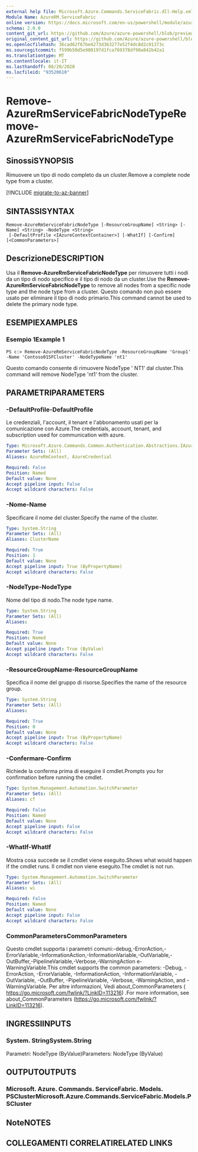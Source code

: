 ```yaml
---
external help file: Microsoft.Azure.Commands.ServiceFabric.dll-Help.xml
Module Name: AzureRM.ServiceFabric
online version: https://docs.microsoft.com/en-us/powershell/module/azurerm.servicefabric/remove-azurermservicefabricnodetype
schema: 2.0.0
content_git_url: https://github.com/Azure/azure-powershell/blob/preview/src/ResourceManager/ServiceFabric/Commands.ServiceFabric/help/Remove-AzureRmServiceFabricNodeType.md
original_content_git_url: https://github.com/Azure/azure-powershell/blob/preview/src/ResourceManager/ServiceFabric/Commands.ServiceFabric/help/Remove-AzureRmServiceFabricNodeType.md
ms.openlocfilehash: 36cad62f67be4273d363277e52f4dc8d2c91373c
ms.sourcegitcommit: f599b50d5e980197d1fca769378df90a842b42a1
ms.translationtype: MT
ms.contentlocale: it-IT
ms.lasthandoff: 08/20/2020
ms.locfileid: "93520610"
---
```

# <span data-ttu-id="add87-101">Remove-AzureRmServiceFabricNodeType</span><span class="sxs-lookup"><span data-stu-id="add87-101">Remove-AzureRmServiceFabricNodeType</span></span>

## <span data-ttu-id="add87-102">Sinossi</span><span class="sxs-lookup"><span data-stu-id="add87-102">SYNOPSIS</span></span>
<span data-ttu-id="add87-103">Rimuovere un tipo di nodo completo da un cluster.</span><span class="sxs-lookup"><span data-stu-id="add87-103">Remove a complete node type from a cluster.</span></span>

[!INCLUDE [migrate-to-az-banner](../../includes/migrate-to-az-banner.md)]

## <span data-ttu-id="add87-104">SINTASSI</span><span class="sxs-lookup"><span data-stu-id="add87-104">SYNTAX</span></span>

```
Remove-AzureRmServiceFabricNodeType [-ResourceGroupName] <String> [-Name] <String> -NodeType <String>
 [-DefaultProfile <IAzureContextContainer>] [-WhatIf] [-Confirm] [<CommonParameters>]
```

## <span data-ttu-id="add87-105">Descrizione</span><span class="sxs-lookup"><span data-stu-id="add87-105">DESCRIPTION</span></span>
<span data-ttu-id="add87-106">Usa il **Remove-AzureRmServiceFabricNodeType** per rimuovere tutti i nodi da un tipo di nodo specifico e il tipo di nodo da un cluster.</span><span class="sxs-lookup"><span data-stu-id="add87-106">Use the **Remove-AzureRmServiceFabricNodeType** to remove all nodes from a specific node type and the node type from a cluster.</span></span> <span data-ttu-id="add87-107">Questo comando non può essere usato per eliminare il tipo di nodo primario.</span><span class="sxs-lookup"><span data-stu-id="add87-107">This command cannot be used to delete the primary node type.</span></span>

## <span data-ttu-id="add87-108">ESEMPI</span><span class="sxs-lookup"><span data-stu-id="add87-108">EXAMPLES</span></span>

### <span data-ttu-id="add87-109">Esempio 1</span><span class="sxs-lookup"><span data-stu-id="add87-109">Example 1</span></span>
```
PS c:> Remove-AzureRmServiceFabricNodeType -ResourceGroupName 'Group1' -Name 'Contoso01SFCluster' -NodeTypeName 'nt1'
```

<span data-ttu-id="add87-110">Questo comando consente di rimuovere NodeType ' NT1' dal cluster.</span><span class="sxs-lookup"><span data-stu-id="add87-110">This command will remove NodeType 'nt1' from the cluster.</span></span>

## <span data-ttu-id="add87-111">PARAMETRI</span><span class="sxs-lookup"><span data-stu-id="add87-111">PARAMETERS</span></span>

### <span data-ttu-id="add87-112">-DefaultProfile</span><span class="sxs-lookup"><span data-stu-id="add87-112">-DefaultProfile</span></span>
<span data-ttu-id="add87-113">Le credenziali, l'account, il tenant e l'abbonamento usati per la comunicazione con Azure.</span><span class="sxs-lookup"><span data-stu-id="add87-113">The credentials, account, tenant, and subscription used for communication with azure.</span></span>

```yaml
Type: Microsoft.Azure.Commands.Common.Authentication.Abstractions.IAzureContextContainer
Parameter Sets: (All)
Aliases: AzureRmContext, AzureCredential

Required: False
Position: Named
Default value: None
Accept pipeline input: False
Accept wildcard characters: False
```

### <span data-ttu-id="add87-114">-Nome</span><span class="sxs-lookup"><span data-stu-id="add87-114">-Name</span></span>
<span data-ttu-id="add87-115">Specificare il nome del cluster.</span><span class="sxs-lookup"><span data-stu-id="add87-115">Specify the name of the cluster.</span></span>

```yaml
Type: System.String
Parameter Sets: (All)
Aliases: ClusterName

Required: True
Position: 1
Default value: None
Accept pipeline input: True (ByPropertyName)
Accept wildcard characters: False
```

### <span data-ttu-id="add87-116">-NodeType</span><span class="sxs-lookup"><span data-stu-id="add87-116">-NodeType</span></span>
<span data-ttu-id="add87-117">Nome del tipo di nodo.</span><span class="sxs-lookup"><span data-stu-id="add87-117">The node type name.</span></span>

```yaml
Type: System.String
Parameter Sets: (All)
Aliases:

Required: True
Position: Named
Default value: None
Accept pipeline input: True (ByValue)
Accept wildcard characters: False
```

### <span data-ttu-id="add87-118">-ResourceGroupName</span><span class="sxs-lookup"><span data-stu-id="add87-118">-ResourceGroupName</span></span>
<span data-ttu-id="add87-119">Specifica il nome del gruppo di risorse.</span><span class="sxs-lookup"><span data-stu-id="add87-119">Specifies the name of the resource group.</span></span>

```yaml
Type: System.String
Parameter Sets: (All)
Aliases:

Required: True
Position: 0
Default value: None
Accept pipeline input: True (ByPropertyName)
Accept wildcard characters: False
```

### <span data-ttu-id="add87-120">-Confermare</span><span class="sxs-lookup"><span data-stu-id="add87-120">-Confirm</span></span>
<span data-ttu-id="add87-121">Richiede la conferma prima di eseguire il cmdlet.</span><span class="sxs-lookup"><span data-stu-id="add87-121">Prompts you for confirmation before running the cmdlet.</span></span>

```yaml
Type: System.Management.Automation.SwitchParameter
Parameter Sets: (All)
Aliases: cf

Required: False
Position: Named
Default value: None
Accept pipeline input: False
Accept wildcard characters: False
```

### <span data-ttu-id="add87-122">-WhatIf</span><span class="sxs-lookup"><span data-stu-id="add87-122">-WhatIf</span></span>
<span data-ttu-id="add87-123">Mostra cosa succede se il cmdlet viene eseguito.</span><span class="sxs-lookup"><span data-stu-id="add87-123">Shows what would happen if the cmdlet runs.</span></span> <span data-ttu-id="add87-124">Il cmdlet non viene eseguito.</span><span class="sxs-lookup"><span data-stu-id="add87-124">The cmdlet is not run.</span></span>

```yaml
Type: System.Management.Automation.SwitchParameter
Parameter Sets: (All)
Aliases: wi

Required: False
Position: Named
Default value: None
Accept pipeline input: False
Accept wildcard characters: False
```

### <span data-ttu-id="add87-125">CommonParameters</span><span class="sxs-lookup"><span data-stu-id="add87-125">CommonParameters</span></span>
<span data-ttu-id="add87-126">Questo cmdlet supporta i parametri comuni:-debug,-ErrorAction,-ErrorVariable,-InformationAction,-InformationVariable,-OutVariable,-OutBuffer,-PipelineVariable,-Verbose,-WarningAction e-WarningVariable.</span><span class="sxs-lookup"><span data-stu-id="add87-126">This cmdlet supports the common parameters: -Debug, -ErrorAction, -ErrorVariable, -InformationAction, -InformationVariable, -OutVariable, -OutBuffer, -PipelineVariable, -Verbose, -WarningAction, and -WarningVariable.</span></span> <span data-ttu-id="add87-127">Per altre informazioni, Vedi about_CommonParameters ( https://go.microsoft.com/fwlink/?LinkID=113216) .</span><span class="sxs-lookup"><span data-stu-id="add87-127">For more information, see about_CommonParameters (https://go.microsoft.com/fwlink/?LinkID=113216).</span></span>

## <span data-ttu-id="add87-128">INGRESSI</span><span class="sxs-lookup"><span data-stu-id="add87-128">INPUTS</span></span>

### <span data-ttu-id="add87-129">System. String</span><span class="sxs-lookup"><span data-stu-id="add87-129">System.String</span></span>
<span data-ttu-id="add87-130">Parametri: NodeType (ByValue)</span><span class="sxs-lookup"><span data-stu-id="add87-130">Parameters: NodeType (ByValue)</span></span>

## <span data-ttu-id="add87-131">OUTPUT</span><span class="sxs-lookup"><span data-stu-id="add87-131">OUTPUTS</span></span>

### <span data-ttu-id="add87-132">Microsoft. Azure. Commands. ServiceFabric. Models. PSCluster</span><span class="sxs-lookup"><span data-stu-id="add87-132">Microsoft.Azure.Commands.ServiceFabric.Models.PSCluster</span></span>

## <span data-ttu-id="add87-133">Note</span><span class="sxs-lookup"><span data-stu-id="add87-133">NOTES</span></span>

## <span data-ttu-id="add87-134">COLLEGAMENTI CORRELATI</span><span class="sxs-lookup"><span data-stu-id="add87-134">RELATED LINKS</span></span>
